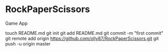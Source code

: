 RockPaperScissors
=================

Game App

touch README.md
git init
git add README.md
git commit -m "first commit"
git remote add origin https://github.com/olly87/RockPaperScissors.git
git push -u origin master

